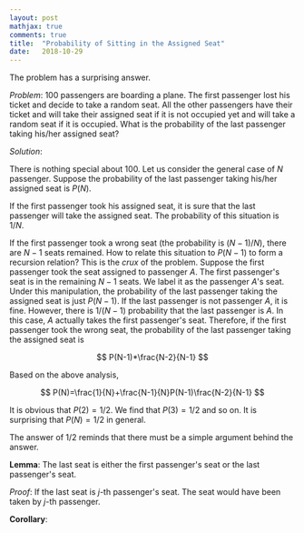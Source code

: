 ```yaml
---
layout: post
mathjax: true
comments: true
title:  "Probability of Sitting in the Assigned Seat"
date:   2018-10-29
---
```


The problem has a surprising answer.

*Problem*: 100 passengers are boarding a plane. The first passenger lost his ticket and decide to take a random seat. All the other passengers have their ticket and will take their assigned seat if it is not occupied yet and will take a random seat if it is occupied. What is the probability of the last passenger taking his/her assigned seat?

*Solution*:

There is nothing special about 100. Let us consider the general case of $N$ passenger. Suppose the probability of the last passenger taking his/her assigned seat is $P(N)$.

If the first passenger took his assigned seat, it is sure that the last passenger will take the assigned seat. The probability of this situation is $1/N$.

If the first passenger took a wrong seat (the probability is $(N-1)/N$), there are $N-1$ seats remained. How to relate this situation to $P(N-1)$ to form a recursion relation? This is the *crux* of the problem. Suppose the first passenger took the seat assigned to passenger $A$. The first passenger's seat is in the remaining $N-1$ seats. We label it as the passenger $A$'s seat. Under this manipulation, the probability of the last passenger taking the assigned seat is just $P(N-1)$. If the last passenger is not passenger $A$, it is fine. However, there is $1/(N-1)$ probability that the last passenger is $A$. In this case, $A$ actually takes the first passenger's seat. Therefore, if the first passenger took the wrong seat, the probability of the last passenger taking the assigned seat is 

$$
P(N-1)*\frac{N-2}{N-1}
$$

Based on the above analysis, 

$$
P(N)=\frac{1}{N}+\frac{N-1}{N}P(N-1)\frac{N-2}{N-1}
$$

It is obvious that $P(2)=1/2$. We find that $P(3)=1/2$ and so on. It is surprising that $P(N)=1/2$ in general.

The answer of $1/2$ reminds that there must be a simple argument behind the answer. 

**Lemma**: The last seat is either the first passenger's seat or the last passenger's seat.

*Proof*: If the last seat is $j$-th passenger's seat. The seat would have been taken by $j$-th passenger.

**Corollary**: 
